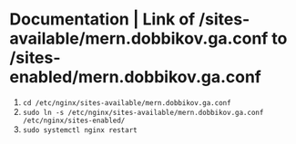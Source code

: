 # Documentation | Link of /sites-available/mern.dobbikov.ga.conf to /sites-enabled/mern.dobbikov.ga.conf

1. `cd /etc/nginx/sites-available/mern.dobbikov.ga.conf`
2. `sudo ln -s /etc/nginx/sites-available/mern.dobbikov.ga.conf /etc/nginx/sites-enabled/`
3. `sudo systemctl nginx restart`
